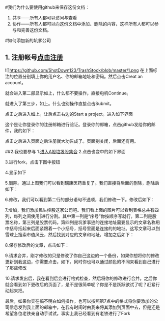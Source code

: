 #我们为什么要使用github来保存这份文档：
1. 共享——所有人都可以访问与查看
2. 协作——所有人都可以向这份文档中添加、删除的内容，这样所有人都可以参与和完善这份文档。

#如何添加新的坑爹公司
## 1. 注册帐号[点击注册](https://github.com/join?source=header-home)
![]https://github.com/ShotDown123/TrashStock/blob/master/1.png
在上面标注的位置分别填上你的用户名、你的邮箱地址和密码。然后点击Creat an account。

就会进入第二部显示如上，什么都不要操作，直接电机Continue。

就进入了第三步，如上。什么也别操作直接点击Submit。

点击之后进入如上。让后点击右边的Start a project。进入如下界面

这个是让你登录你的注册邮箱进行验证。登录你的邮箱，点击github发给你的邮件，我的如下：

点击之后进入页面之后注册就大功告成了。页面别关闭，后面还有用。

##2.我也要参与
1.[进入A股垃圾股集合](https://shotdown123.github.io/TrashStock/)
2.点击也变中的如下界面

3.进行fork，点击下图中按钮

4.显示如下

5.删除。通过上图我们可以看到瑞康医药重复了。我们直接将后面的删除，删除后如下：

6.修改，我们可以看到第二行的部分语句不通顺，我们修改一下。修改后如下：

7.增加，我们添加民生控股这家公司吧。我们看上面的图片可以看到表格总共有四列，每列之间使用|进行分割。其中第一列是“序号”你按顺序写就行，第二列是股票名称，第三列是股票代码，第四列是坑爹事迹的连接地址需要显示的文章名称用中括号括起来后面紧跟着一个小括号，括号里面是连接的的地址。这写文章可以到雪球上搜索市值风云，然后找到对应的文章和地址，增加之后如下：

8.保存修改后的文章，点击如下：


9.请求合并，刚才修改的只是修改了你自己这边的一个备份，如果你想将你的修改更新到我这边，你需要点击，如下。同时你也可以通过颜色的不同来看到自己进行了那些修改    


10.请求发出后，我在看到后会进行格式检查，然后将你的修改进行合并。之后你就会看到如下更改后的页面了，是不是很简单呢？你是不是跃跃欲试了呢？赶紧行动起来把。


最后，如果你实在搞不明白如何操作，也可以按照第7点中的格式将你要添加的公司信息发到我上面的邮箱中，在我有时间时由我来将其添加到页面中去，但是还是希望各位老铁亲自动手试试，事实上我已经看到有老铁进行了Fork

